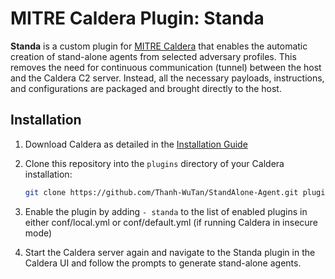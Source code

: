 # MITRE Caldera Plugin: Standa

**Standa** is a custom plugin for [MITRE Caldera](https://github.com/mitre/caldera) that enables the automatic creation of stand-alone agents from selected adversary profiles. This removes the need for continuous communication (tunnel) between the host and the Caldera C2 server. Instead, all the necessary payloads, instructions, and configurations are packaged and brought directly to the host.

## Installation
1. Download Caldera as detailed in the [Installation Guide](https://github.com/mitre/Caldera)

2. Clone this repository into the `plugins` directory of your Caldera installation:
   ```bash
   git clone https://github.com/Thanh-WuTan/StandAlone-Agent.git plugins/standa

3. Enable the plugin by adding `- standa` to the list of enabled plugins in either conf/local.yml or conf/default.yml (if running Caldera in insecure mode)

4. Start the Caldera server again and navigate to the Standa plugin in the Caldera UI and follow the prompts to generate stand-alone agents.
